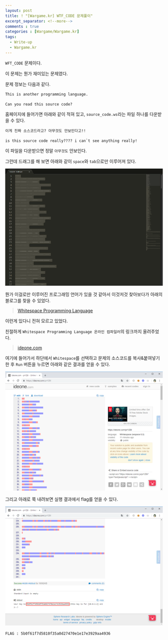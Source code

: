 ```yaml
---
layout: post
title: ! "[Wargame.kr] WTF_CODE 문제풀이"
excerpt_separator: <!--more-->
comments : true
categories : [Wargame/Wargame.kr]
tags:
  - Write-up
  - Wargame.kr
---
```


`WFT_CODE` 문제이다.  

이 문제는 뭔가 재미있는 문제였다.  

<!--more-->

문제 정보는 다음과 같다.  

```
This is another programming language.

Can you read this source code?
```

홈페이지에 들어가면 아래와 같이 적혀 있고, `source_code.ws`라는 파일 하나를 다운받을 수 있다.  

```
이게 진짜 소스코드라고? 아무것도 안보인다고!!

is this source code really???? i can`t see anything really!
```

이 파일을 다운받으면 정말 `아무것도` 안보인다.  

그런데 드래그를 해 보면 아래와 같이 `space`와 `tab`으로만 이루어져 있다.  

![](/images/wargame.kr/WTF_CODE/wtf_code_01.png)

뭔가 이걸로만 이루어진 프로그래밍 언어가 있을 것 같아서 이것저것 찾아보다가 아래의 블로그를 찾을 수 있었다.  

> [Whitespace Programming Language](https://m.blog.naver.com/PostView.nhn?blogId=koromoon&logNo=220604856293&proxyReferer=https%3A%2F%2Fwww.google.co.kr%2F)

이런게 있다니 전혀 모르고 있었다.  

친절하게 `Whitespace Programming Language 온라인 컴파일러`의 링크까지 올려주었다.  

> [ideone.com](https://ideone.com/)

여기에 들어가서 하단에서 `Whitespace`를 선택하고 문제의 소스코드를 복사&붙여넣기 한 후 `Run` 버튼을 누르면 아래와 같은 결과를 얻을 수 있다.  

![](/images/wargame.kr/WTF_CODE/wtf_code_02.png)

그리고 아래로 쭉 내려보면 실행 결과에서 flag를 얻을 수 있다.  

![](/images/wargame.kr/WTF_CODE/wtf_code_03.png)

```
FLAG : 5b0f61f7d5810f35a0d27470e1e17e3929aa4936 
```
